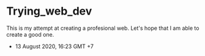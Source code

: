 # Trying_web_dev

This is my attempt at creating a profesional web. Let's hope that I am able to create a good one. 

- 13 August 2020, 16:23 GMT +7